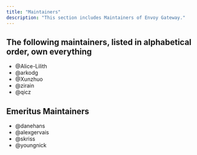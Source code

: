 ```yaml
---
title: "Maintainers"
description: "This section includes Maintainers of Envoy Gateway."
---
```


## The following maintainers, listed in alphabetical order, own everything

- @Alice-Lilith
- @arkodg
- @Xunzhuo
- @zirain
- @qicz

## Emeritus Maintainers

- @danehans
- @alexgervais
- @skriss
- @youngnick

